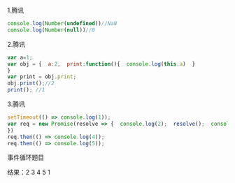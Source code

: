 1.腾讯

```js
console.log(Number(undefined))//NaN
console.log(Number(null))//0
```

2.腾讯

```js
var a=1;
var obj = {  a:2,  print:function(){  console.log(this.a)  }
}
var print = obj.print;
obj.print();//2
print(); //1
```

3.腾讯

```js
setTimeout(() => console.log(1));
var req = new Promise(resolve => {  console.log(2);  resolve();  console.log(3);
})
req.then(() => console.log(4));
req.then(() => console.log(5));
```

事件循环题目

结果：2 3 4 5 1

